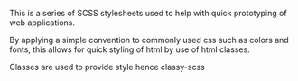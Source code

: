 This is a series of SCSS stylesheets used to help with quick prototyping of web applications.

By applying a simple convention to commonly used css such as colors and fonts, this allows for quick styling of html by use of html classes.

Classes are used to provide style hence classy-scss
